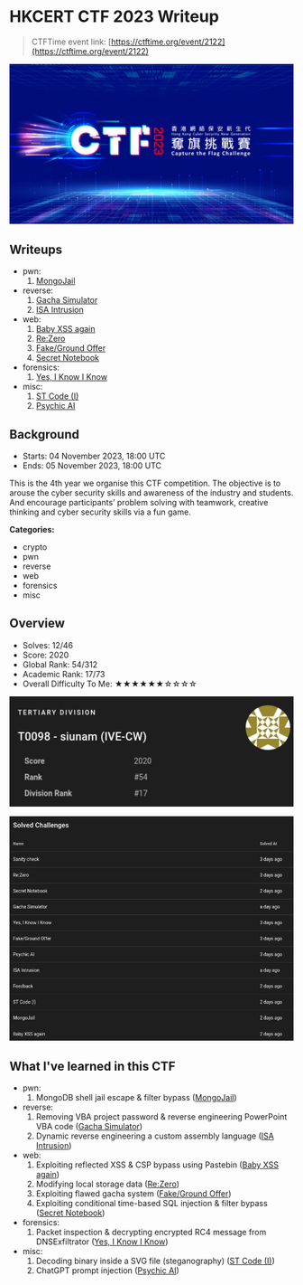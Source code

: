 # HKCERT CTF 2023 Writeup

> CTFTime event link: [https://ctftime.org/event/2122](https://ctftime.org/event/2122)

![](https://raw.githubusercontent.com/siunam321/CTF-Writeups/main/HKCERT-CTF-2023/images/banner.png)

## Writeups

- pwn:
    1. [MongoJail](https://siunam321.github.io/ctf/HKCERT-CTF-2023/pwn/MongoJail/)
- reverse:
    1. [Gacha Simulator](https://siunam321.github.io/ctf/HKCERT-CTF-2023/reverse/Gacha-Simulator/)
    2. [ISA Intrusion](https://siunam321.github.io/ctf/HKCERT-CTF-2023/reverse/ISA-Intrusion/)
- web:
    1. [Baby XSS again](https://siunam321.github.io/ctf/HKCERT-CTF-2023/web/Baby-XSS-again/)
    2. [Re:Zero](https://siunam321.github.io/ctf/HKCERT-CTF-2023/web/Re-Zero/)
    3. [Fake/Ground Offer](https://siunam321.github.io/ctf/HKCERT-CTF-2023/web/Fake-Ground-Offer/)
    4. [Secret Notebook](https://siunam321.github.io/ctf/HKCERT-CTF-2023/web/Secret-Notebook/)
- forensics:
    1. [Yes, I Know I Know](https://siunam321.github.io/ctf/HKCERT-CTF-2023/forensics/Yes-I-Know-I-Know/)
- misc:
    1. [ST Code (I)](https://siunam321.github.io/ctf/HKCERT-CTF-2023/misc/ST-Code-I/)
    2. [Psychic AI](https://siunam321.github.io/ctf/HKCERT-CTF-2023/misc/Psychic-AI/)

## Background

- Starts: 04 November 2023, 18:00 UTC
- Ends: 05 November 2023, 18:00 UTC

This is the 4th year we organise this CTF competition. The objective is to arouse the cyber security skills and awareness of the industry and students. And encourage participants’ problem solving with teamwork, creative thinking and cyber security skills via a fun game.

**Categories:**

- crypto
- pwn
- reverse
- web
- forensics
- misc

## Overview

- Solves: 12/46
- Score: 2020
- Global Rank: 54/312
- Academic Rank: 17/73
- Overall Difficulty To Me: ★★★★★★☆☆☆☆

![](https://raw.githubusercontent.com/siunam321/CTF-Writeups/main/HKCERT-CTF-2023/images/score.png)

![](https://raw.githubusercontent.com/siunam321/CTF-Writeups/main/HKCERT-CTF-2023/images/solves.png)

## What I've learned in this CTF

- pwn:
    1. MongoDB shell jail escape & filter bypass ([MongoJail](https://siunam321.github.io/ctf/HKCERT-CTF-2023/pwn/MongoJail/))
- reverse:
    1. Removing VBA project password & reverse engineering PowerPoint VBA code ([Gacha Simulator](https://siunam321.github.io/ctf/HKCERT-CTF-2023/reverse/Gacha-Simulator/))
    2. Dynamic reverse engineering a custom assembly language ([ISA Intrusion](https://siunam321.github.io/ctf/HKCERT-CTF-2023/reverse/ISA-Intrusion/))
- web:
    1. Exploiting reflected XSS & CSP bypass using Pastebin ([Baby XSS again](https://siunam321.github.io/ctf/HKCERT-CTF-2023/web/Baby-XSS-again/))
    2. Modifying local storage data ([Re:Zero](https://siunam321.github.io/ctf/HKCERT-CTF-2023/web/Re-Zero/))
    3. Exploiting flawed gacha system ([Fake/Ground Offer](https://siunam321.github.io/ctf/HKCERT-CTF-2023/web/Fake-Ground-Offer/))
    4. Exploiting conditional time-based SQL injection & filter bypass ([Secret Notebook](https://siunam321.github.io/ctf/HKCERT-CTF-2023/web/Secret-Notebook/))
- forensics:
    1. Packet inspection & decrypting encrypted RC4 message from DNSExfiltrator ([Yes, I Know I Know](https://siunam321.github.io/ctf/HKCERT-CTF-2023/forensics/Yes-I-Know-I-Know/))
- misc:
    1. Decoding binary inside a SVG file (steganography) ([ST Code (I)](https://siunam321.github.io/ctf/HKCERT-CTF-2023/misc/ST-Code-I/))
    2. ChatGPT prompt injection ([Psychic AI](https://siunam321.github.io/ctf/HKCERT-CTF-2023/misc/Psychic-AI/))
